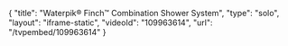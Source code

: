 {
    "title": "Waterpik&reg; Finch&trade; Combination Shower System",
    "type": "solo",
    "layout": "iframe-static",
    "videoId": "109963614",
    "url": "\/tvpembed\/109963614"
}